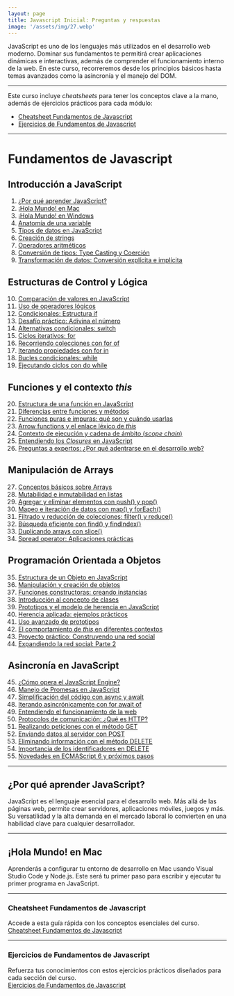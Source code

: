 ```yaml
---
layout: page  
title: Javascript Inicial: Preguntas y respuestas
image: '/assets/img/27.webp'  
---
```


JavaScript es uno de los lenguajes más utilizados en el desarrollo web moderno. Dominar sus fundamentos te permitirá crear aplicaciones dinámicas e interactivas, además de comprender el funcionamiento interno de la web. En este curso, recorreremos desde los principios básicos hasta temas avanzados como la asincronía y el manejo del DOM.

***

Este curso incluye *cheatsheets* para tener los conceptos clave a la mano, además de ejercicios prácticos para cada módulo:

* [Cheatsheet Fundamentos de Javascript](https://github.com/emasatodev/javascript-cheatsheet/tree/main/01-javascript-inicial)
* [Ejercicios de Fundamentos de Javascript](https://github.com/emasatodev/javascript-ejercicios/tree/main/01-javascript-inicial)

***

# Fundamentos de Javascript

## Introducción a JavaScript

1. [¿Por qué aprender JavaScript?](#por-que-aprender-javascript)  
2. [¡Hola Mundo! en Mac](#hola-mundo-en-mac)  
3. [¡Hola Mundo! en Windows](#hola-mundo-en-windows)  
4. [Anatomía de una variable](#anatomia-de-una-variable)  
5. [Tipos de datos en JavaScript](#tipos-de-datos-en-javascript)  
6. [Creación de strings](#creacion-de-strings)  
7. [Operadores aritméticos](#operadores-aritmeticos)  
8. [Conversión de tipos: Type Casting y Coerción](#conversion-de-tipos-type-casting-y-coercion)  
9. [Transformación de datos: Conversión explícita e implícita](#conversion-de-tipos-explicita-e-implicita)  

## Estructuras de Control y Lógica

10. [Comparación de valores en JavaScript](#operadores-de-comparacion)  
11. [Uso de operadores lógicos](#operadores-logicos)  
12. [Condicionales: Estructura if](#ejecucion-condicional-if)  
13. [Desafío práctico: Adivina el número](#ejercicio-adivina-el-numero)  
14. [Alternativas condicionales: switch](#ejecucion-condicional-switch)  
15. [Ciclos iterativos: for](#loop-for)  
16. [Recorriendo colecciones con for of](#loop-for-of)  
17. [Iterando propiedades con for in](#loop-for-in)  
18. [Bucles condicionales: while](#loop-while)  
19. [Ejecutando ciclos con do while](#loop-do-while)  

## Funciones y el contexto *this*

20. [Estructura de una función en JavaScript](#anatomia-de-una-funcion)  
21. [Diferencias entre funciones y métodos](#funciones-vs-metodos)  
22. [Funciones puras e impuras: qué son y cuándo usarlas](#funciones-puras-e-impuras)  
23. [Arrow functions y el enlace léxico de *this*](#arrow-function-y-enlace-lexico)  
24. [Contexto de ejecución y cadena de ámbito (*scope chain*)](#contextos-de-ejecucion-y-scope-chain)  
25. [Entendiendo los *Closures* en JavaScript](#que-es-closure)  
26. [Preguntas a expertos: ¿Por qué adentrarse en el desarrollo web?](#preguntas-a-desarrolladores-senior-por-que-aprender-desarrollo-web)  

## Manipulación de Arrays

27. [Conceptos básicos sobre Arrays](#introduccion-a-arrays)  
28. [Mutabilidad e inmutabilidad en listas](#mutabilidad-e-inmutabilidad-de-arrays)  
29. [Agregar y eliminar elementos con push() y pop()](#modificacion-basica-del-final-con-push-y-pop)  
30. [Mapeo e iteración de datos con map() y forEach()](#iteracion-con-map-y-foreach)  
31. [Filtrado y reducción de colecciones: filter() y reduce()](#filtrado-y-reduccion-con-filter-y-reduce)  
32. [Búsqueda eficiente con find() y findIndex()](#busqueda-de-elementos-con-find-y-findindex)  
33. [Duplicando arrays con slice()](#crear-copias-con-slice)  
34. [Spread operator: Aplicaciones prácticas](#spread-operator-casos-de-uso)  

## Programación Orientada a Objetos

35. [Estructura de un Objeto en JavaScript](#anatomia-de-un-objeto)  
36. [Manipulación y creación de objetos](#trabajando-con-objetos-en-javascript)  
37. [Funciones constructoras: creando instancias](#funcion-constructora)  
38. [Introducción al concepto de clases](#que-es-una-clase)  
39. [Prototipos y el modelo de herencia en JavaScript](#prototipos-y-herencias)  
40. [Herencia aplicada: ejemplos prácticos](#herencia-en-la-practica)  
41. [Uso avanzado de prototipos](#prototipos-en-la-practica)  
42. [El comportamiento de *this* en diferentes contextos](#this-en-javascript)  
43. [Proyecto práctico: Construyendo una red social](#proyecto-crea-una-red-social)  
44. [Expandiendo la red social: Parte 2](#proyecto-crea-una-red-social-parte-2)  

## Asincronía en JavaScript

45. [¿Cómo opera el JavaScript Engine?](#como-funciona-el-javascript-engine)  
46. [Manejo de Promesas en JavaScript](#promesas-en-javascript)  
47. [Simplificación del código con async y await](#usando-async-y-await-en-javascript)  
48. [Iterando asincrónicamente con for await of](#for-await-of)  
49. [Entendiendo el funcionamiento de la web](#como-funciona-la-web)  
50. [Protocolos de comunicación: ¿Qué es HTTP?](#como-funciona-http)  
51. [Realizando peticiones con el método GET](#metodo-get-en-javascript)  
52. [Enviando datos al servidor con POST](#metodo-post-en-javascript)  
53. [Eliminando información con el método DELETE](#metodo-delete-en-javascript)  
54. [Importancia de los identificadores en DELETE](#importancia-del-id-en-el-metodo-delete)  
55. [Novedades en ECMAScript 6 y próximos pasos](#ecmascript-6-y-tus-siguientes-pasos)  

***

## ¿Por qué aprender JavaScript?

JavaScript es el lenguaje esencial para el desarrollo web. Más allá de las páginas web, permite crear servidores, aplicaciones móviles, juegos y más. Su versatilidad y la alta demanda en el mercado laboral lo convierten en una habilidad clave para cualquier desarrollador.

***

## ¡Hola Mundo! en Mac

Aprenderás a configurar tu entorno de desarrollo en Mac usando Visual Studio Code y Node.js. Este será tu primer paso para escribir y ejecutar tu primer programa en JavaScript.

***

### Cheatsheet Fundamentos de Javascript

Accede a esta guía rápida con los conceptos esenciales del curso.  
[Cheatsheet Fundamentos de Javascript](https://github.com/emasatodev/javascript-cheatsheet/tree/main/01-javascript-inicial)

***

### Ejercicios de Fundamentos de Javascript

Refuerza tus conocimientos con estos ejercicios prácticos diseñados para cada sección del curso.  
[Ejercicios de Fundamentos de Javascript](https://github.com/emasatodev/javascript-ejercicios/tree/main/01-javascript-inicial)
